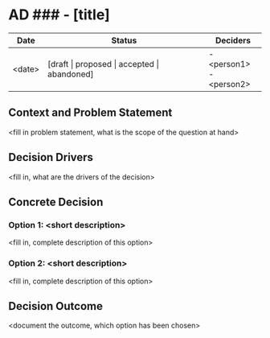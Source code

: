 # AD ### - [title]

| Date     | Status                                       | Deciders                        |
|----------|----------------------------------------------|---------------------------------|
| \<date\> | [draft \| proposed \| accepted \| abandoned] | - \<person1\><br/>- \<person2\> |

## Context and Problem Statement

<fill in problem statement, what is the scope of the question at hand>

## Decision Drivers

<fill in, what are the drivers of the decision>

## Concrete Decision

### Option 1: \<short description\>

<fill in, complete description of this option>

### Option 2: \<short description\>

<fill in, complete description of this option>

## Decision Outcome

<document the outcome, which option has been chosen>
<document the required actions on roll out>